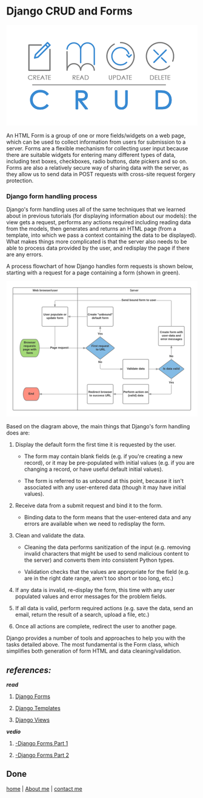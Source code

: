 # Django CRUD and Forms

![photo](../img3/crud1.png)

An HTML Form is a group of one or more fields/widgets on a web page, which can be used to collect information from users for submission to a server. Forms are a flexible mechanism for collecting user input because there are suitable widgets for entering many different types of data, including text boxes, checkboxes, radio buttons, date pickers and so on. Forms are also a relatively secure way of sharing data with the server, as they allow us to send data in POST requests with cross-site request forgery protection.

### Django form handling process

Django's form handling uses all of the same techniques that we learned about in previous tutorials (for displaying information about our models): the view gets a request, performs any actions required including reading data from the models, then generates and returns an HTML page (from a template, into which we pass a context containing the data to be displayed). What makes things more complicated is that the server also needs to be able to process data provided by the user, and redisplay the page if there are any errors.

A process flowchart of how Django handles form requests is shown below, starting with a request for a page containing a form (shown in green).

![photo](../img3/crud2.png)

Based on the diagram above, the main things that Django's form handling does are:

1. Display the default form the first time it is requested by the user.

   - The form may contain blank fields (e.g. if you're creating a new record), or it may be pre-populated with initial values (e.g. if you are changing a record, or have useful default initial values).

   - The form is referred to as unbound at this point, because it isn't associated with any user-entered data (though it may have initial values).

2. Receive data from a submit request and bind it to the form.

   - Binding data to the form means that the user-entered data and any errors are available when we need to redisplay the form.

3. Clean and validate the data.

   - Cleaning the data performs sanitization of the input (e.g. removing invalid characters that might be used to send malicious content to the server) and converts them into consistent Python types.

   - Validation checks that the values are appropriate for the field (e.g. are in the right date range, aren't too short or too long, etc.)

4. If any data is invalid, re-display the form, this time with any user populated values and error messages for the problem fields.

5. If all data is valid, perform required actions (e.g. save the data, send an email, return the result of a search, upload a file, etc.)

6. Once all actions are complete, redirect the user to another page.

Django provides a number of tools and approaches to help you with the tasks detailed above. The most fundamental is the Form class, which simplifies both generation of form HTML and data cleaning/validation.

## **_references:_**

**_read_**

1. [Django Forms](https://developer.mozilla.org/en-US/docs/Learn/Server-side/Django/Forms)

1. [Django Templates](https://developer.mozilla.org/en-US/docs/Learn/Server-side/Django/Home_page)

1. [Django Views](https://developer.mozilla.org/en-US/docs/Learn/Server-side/Django/Generic_views)

**_vedio_**

1. [-Django Forms Part 1 ](https://www.youtube.com/watch?v=vM9mcWr1RMg)

1. [-Django Forms Part 2 ](https://www.youtube.com/watch?v=6-XXvUENY_8)

## Done

[home](../README.md) | [About me](../about-me.md) | [contact me](../contact-me.md)
